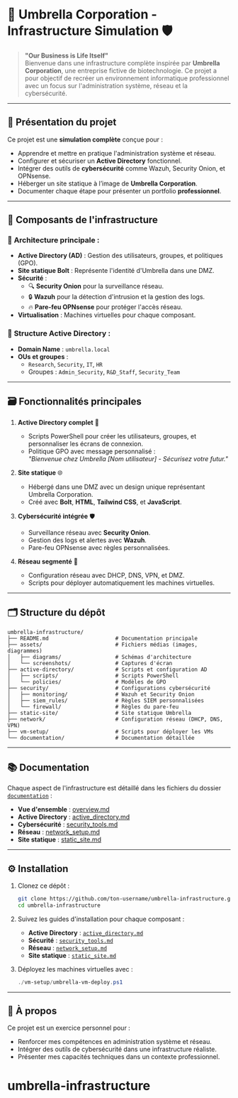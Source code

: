 # 🧪 **Umbrella Corporation - Infrastructure Simulation** 🛡️

> **"Our Business is Life Itself"**  
Bienvenue dans une infrastructure complète inspirée par **Umbrella Corporation**, une entreprise fictive de biotechnologie. Ce projet a pour objectif de recréer un environnement informatique professionnel avec un focus sur l'administration système, réseau et la cybersécurité.  

---

## 🚀 **Présentation du projet**
Ce projet est une **simulation complète** conçue pour :  
- Apprendre et mettre en pratique l'administration système et réseau.  
- Configurer et sécuriser un **Active Directory** fonctionnel.  
- Intégrer des outils de **cybersécurité** comme Wazuh, Security Onion, et OPNsense.  
- Héberger un site statique à l’image de **Umbrella Corporation**.  
- Documenter chaque étape pour présenter un portfolio **professionnel**.  

<!--🌐 **Démo du site statique** : [Umbrella Corporation - Static Website](https://tonportfolio.github.io)-->

---

## 🔧 **Composants de l'infrastructure**
### 💯 **Architecture principale :**
- **Active Directory (AD)** : Gestion des utilisateurs, groupes, et politiques (GPO).
- **Site statique Bolt** : Représente l'identité d'Umbrella dans une DMZ.
- **Sécurité** :
  - 🔍 **Security Onion** pour la surveillance réseau.
  - 🔒 **Wazuh** pour la détection d'intrusion et la gestion des logs.
  - 🔥 **Pare-feu OPNsense** pour protéger l'accès réseau.
- **Virtualisation** : Machines virtuelles pour chaque composant.

### 📂 **Structure Active Directory :**
- **Domain Name** : `umbrella.local`
- **OUs et groupes** :
  - `Research`, `Security`, `IT`, `HR`  
  - Groupes : `Admin_Security`, `R&D_Staff`, `Security_Team`

---

## 🗃️ **Fonctionnalités principales**
1. **Active Directory complet** 🏢  
   - Scripts PowerShell pour créer les utilisateurs, groupes, et personnaliser les écrans de connexion.  
   - Politique GPO avec message personnalisé :  
     *"Bienvenue chez Umbrella [Nom utilisateur] - Sécurisez votre futur."*

2. **Site statique** 🌐  
   - Hébergé dans une DMZ avec un design unique représentant Umbrella Corporation.  
   - Créé avec **Bolt**, **HTML**, **Tailwind CSS**, et **JavaScript**.  

3. **Cybersécurité intégrée** 🛡️  
   - Surveillance réseau avec **Security Onion**.  
   - Gestion des logs et alertes avec **Wazuh**.  
   - Pare-feu OPNsense avec règles personnalisées.

4. **Réseau segmenté** 🔗  
   - Configuration réseau avec DHCP, DNS, VPN, et DMZ.  
   - Scripts pour déployer automatiquement les machines virtuelles.

---

## 🗂 **Structure du dépôt**
```plaintext
umbrella-infrastructure/
├── README.md                     # Documentation principale
├── assets/                       # Fichiers médias (images, diagrammes)
│   ├── diagrams/                 # Schémas d'architecture
│   └── screenshots/              # Captures d'écran
├── active-directory/             # Scripts et configuration AD
│   ├── scripts/                  # Scripts PowerShell
│   └── policies/                 # Modèles de GPO
├── security/                     # Configurations cybersécurité
│   ├── monitoring/               # Wazuh et Security Onion
│   ├── siem_rules/               # Règles SIEM personnalisées
│   └── firewall/                 # Règles du pare-feu
├── static-site/                  # Site statique Umbrella
├── network/                      # Configuration réseau (DHCP, DNS, VPN)
├── vm-setup/                     # Scripts pour déployer les VMs
└── documentation/                # Documentation détaillée
```

---

## 📚 **Documentation**
Chaque aspect de l'infrastructure est détaillé dans les fichiers du dossier [`documentation`](documentation/) :
- **Vue d'ensemble** : [overview.md](documentation/overview.md)  
- **Active Directory** : [active_directory.md](documentation/active_directory.md)  
- **Cybersécurité** : [security_tools.md](documentation/security_tools.md)  
- **Réseau** : [network_setup.md](documentation/network_setup.md)  
- **Site statique** : [static_site.md](documentation/static_site.md)

---

## ⚙️ **Installation**
1. Clonez ce dépôt :  
   ```bash
   git clone https://github.com/ton-username/umbrella-infrastructure.git
   cd umbrella-infrastructure
   ```

2. Suivez les guides d'installation pour chaque composant :
   - **Active Directory** : [`active_directory.md`](documentation/active_directory.md)  
   - **Sécurité** : [`security_tools.md`](documentation/security_tools.md)  
   - **Réseau** : [`network_setup.md`](documentation/network_setup.md)  
   - **Site statique** : [`static_site.md`](documentation/static_site.md)  

3. Déployez les machines virtuelles avec :  
   ```powershell
   ./vm-setup/umbrella-vm-deploy.ps1
   ```

---

## 🌟 **À propos**
Ce projet est un exercice personnel pour :  
- Renforcer mes compétences en administration système et réseau.  
- Intégrer des outils de cybersécurité dans une infrastructure réaliste.  
- Présenter mes capacités techniques dans un contexte professionnel.


# umbrella-infrastructure
